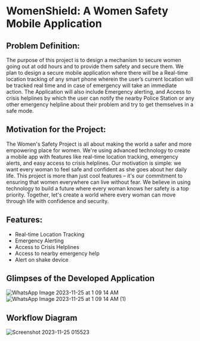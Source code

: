 WomenShield: A Women Safety Mobile Application
====================
Problem Definition:
-----------------
The purpose of this project is to design a mechanism to secure women going out at odd hours and to provide them safety and secure them. We plan to design a secure mobile application where there will be a Real-time location tracking of any smart phone wherein the user’s current location will be tracked real time and in case of emergency will take an immediate action. The Application will also include Emergency alerting, and Access to crisis helplines by which the user can notify the nearby Police Station or any other emergency helpline about their problem and try to get themselves in a safe mode.

Motivation for the Project:
-----------------

The Women's Safety Project is all about making the world a safer and more empowering place for women. We're using advanced technology to create a mobile app with features like real-time location tracking, emergency alerts, and easy access to crisis helplines. Our motivation is simple: we want every woman to feel safe and confident as she goes about her daily life. This project is more than just cool features – it's our commitment to ensuring that women everywhere can live without fear. We believe in using technology to build a future where every woman knows her safety is a top priority. Together, let's create a world where every woman can move through life with confidence and security.

Features:
-----------------
 - Real-time Location Tracking
 - Emergency Alerting
 - Access to Crisis Helplines
 - Access to nearby emergency help
 - Alert on shake device


Glimpses of the Developed Application
-------------------------------------

![WhatsApp Image 2023-11-25 at 1 09 14 AM](https://github.com/HardikSJain/WomenShield/assets/71220869/e5f88458-9672-4de5-92d4-41bc9236b7e0)
![WhatsApp Image 2023-11-25 at 1 09 14 AM (1)](https://github.com/HardikSJain/WomenShield/assets/71220869/929d7d71-21cc-4ebd-bc65-fa7f6a36edd5)


Workflow Diagram
------------------

![Screenshot 2023-11-25 015523](https://github.com/HardikSJain/WomenShield/assets/71220869/b1eab570-aaf4-4241-aea8-47a64d80cdad)





